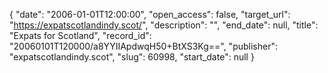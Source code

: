 {
  "date": "2006-01-01T12:00:00", 
  "open_access": false, 
  "target_url": "https://expatscotlandindy.scot/", 
  "description": "", 
  "end_date": null, 
  "title": "Expats for Scotland", 
  "record_id": "20060101T120000/a8YYIIApdwqH50+BtXS3Kg==", 
  "publisher": "expatscotlandindy.scot", 
  "slug": 60998, 
  "start_date": null
}


